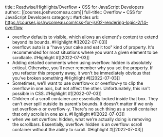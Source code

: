 title:: Readwise/Highlights/Overflow • CSS for JavaScript Developers
author:: [[courses.joshwcomeau.com]]
full-title:: Overflow • CSS for JavaScript Developers
category:: #articles
url:: https://courses.joshwcomeau.com/css-for-js/02-rendering-logic-2/14-overflow

- overflow defaults to visible, which allows an element's content to extend beyond its bounds. #Highlight #[[2022-07-03]]
- overflow: auto is a "have your cake and eat it too" kind of property. It's recommended for most situations where you want a given element to be scrollable. #Highlight #[[2022-07-03]]
- Adding detailed comments when using overflow: hidden is absolutely critical. Otherwise, you'll never remember why you set the property. If you refactor this property away, it won't be immediately obvious that you've broken something #Highlight #[[2022-07-03]]
- Sometimes, we'll want to use overflow-x or overflow-y to clip the overflow in one axis, but not affect the other. Unfortunately, this isn't possible in CSS. #Highlight #[[2022-07-03]]
- Children of a scroll container are essentially locked inside that box. They can't ever spill outside its parent's bounds. It doesn't matter if we only set overflow-x or overflow-y. There's no such thing as a scroll container that only scrolls in one axis. #Highlight #[[2022-07-03]]
- when we set overflow: hidden, what we're actually doing is removing the scrollbars. Essentially, overflow: hidden is an overflow: scroll container without the ability to scroll. #Highlight #[[2022-07-03]]